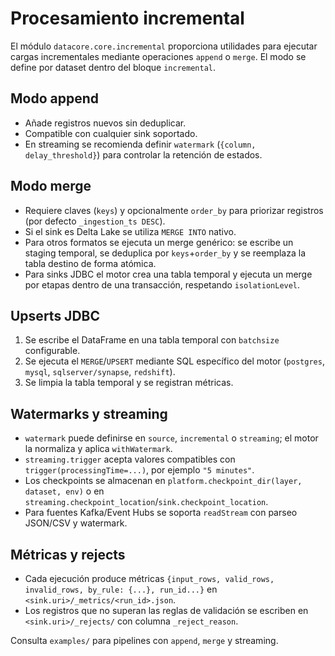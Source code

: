 # Procesamiento incremental

El módulo `datacore.core.incremental` proporciona utilidades para ejecutar cargas incrementales mediante operaciones `append` o `merge`. El modo se define por dataset dentro del bloque `incremental`.

## Modo append
- Añade registros nuevos sin deduplicar.
- Compatible con cualquier sink soportado.
- En streaming se recomienda definir `watermark` (`{column, delay_threshold}`) para controlar la retención de estados.

## Modo merge
- Requiere claves (`keys`) y opcionalmente `order_by` para priorizar registros (por defecto `_ingestion_ts DESC`).
- Si el sink es Delta Lake se utiliza `MERGE INTO` nativo.
- Para otros formatos se ejecuta un merge genérico: se escribe un staging temporal, se deduplica por `keys`+`order_by` y se reemplaza la tabla destino de forma atómica.
- Para sinks JDBC el motor crea una tabla temporal y ejecuta un merge por etapas dentro de una transacción, respetando `isolationLevel`.

## Upserts JDBC
1. Se escribe el DataFrame en una tabla temporal con `batchsize` configurable.
2. Se ejecuta el `MERGE`/`UPSERT` mediante SQL específico del motor (`postgres`, `mysql`, `sqlserver/synapse`, `redshift`).
3. Se limpia la tabla temporal y se registran métricas.

## Watermarks y streaming
- `watermark` puede definirse en `source`, `incremental` o `streaming`; el motor la normaliza y aplica `withWatermark`.
- `streaming.trigger` acepta valores compatibles con `trigger(processingTime=...)`, por ejemplo `"5 minutes"`.
- Los checkpoints se almacenan en `platform.checkpoint_dir(layer, dataset, env)` o en `streaming.checkpoint_location`/`sink.checkpoint_location`.
- Para fuentes Kafka/Event Hubs se soporta `readStream` con parseo JSON/CSV y watermark.

## Métricas y rejects
- Cada ejecución produce métricas `{input_rows, valid_rows, invalid_rows, by_rule: {...}, run_id...}` en `<sink.uri>/_metrics/<run_id>.json`.
- Los registros que no superan las reglas de validación se escriben en `<sink.uri>/_rejects/` con columna `_reject_reason`.

Consulta `examples/` para pipelines con `append`, `merge` y streaming.
